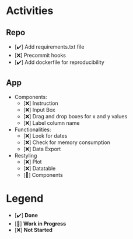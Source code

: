 # Activities
## Repo
- [✔️] Add requirements.txt file
- [❌] Precommit hooks
- [✔️] Add dockerfile for reproducibility
## App
- Components:
  - [❌] Instruction 
  - [❌] Input Box 
  - [❌] Drag and drop boxes for x and y values 
  - [❌] Label column name 
- Functionalities:
  - [❌] Look for dates
  - [❌] Check for memory consumption
  - [❌] Data Export
- Restyling
  - [❌] Plot
  - [❌] Datatable
  - [🚧] Components

# Legend
- [✔️] **Done**
- [🚧] **Work in Progress**
- [❌] **Not Started**

